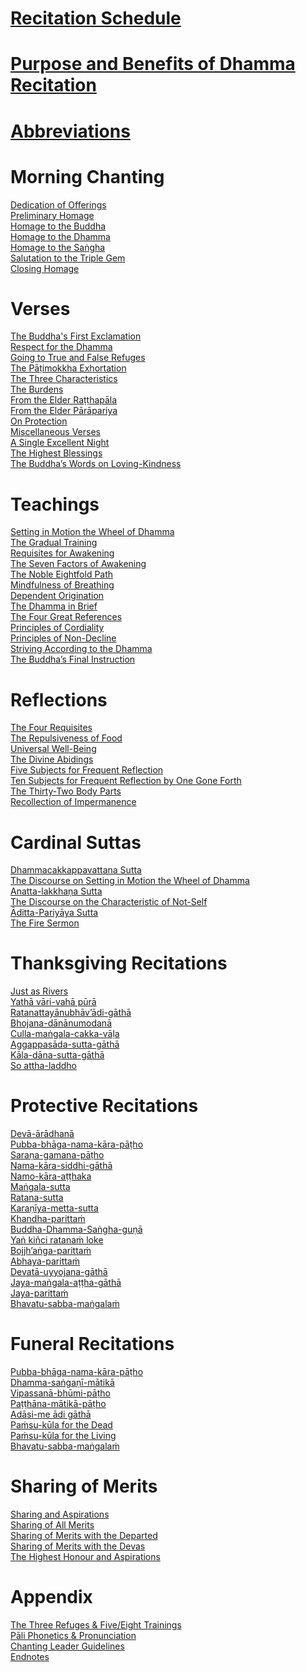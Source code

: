 # [Recitation Schedule](#schedule)
# [Purpose and Benefits of Dhamma Recitation](#purpose-and-benefits)
# [Abbreviations](#abbreviations)

# Morning Chanting
[Dedication of Offerings](#dedication-of-offerings)\
[Preliminary Homage](#preliminary-homage)\
[Homage to the Buddha](#homage-buddha)\
[Homage to the Dhamma](#homage-dhamma)\
[Homage to the Saṅgha](#homage-sangha)\
[Salutation to the Triple Gem](#salutation)\
[Closing Homage](#closing-homage)

# Verses
[The Buddha's First Exclamation](#buddhas-first-exclamation)\
[Respect for the Dhamma](#respect-for-the-dhamma)\
[Going to True and False Refuges](#true-false-refuges)\
[The Pāṭimokkha Exhortation](#patimokkha-exhortation)\
[The Three Characteristics](#three-characteristics)\
[The Burdens](#burdens)\
[From the Elder Raṭṭhapāla](#ratthapala)\
[From the Elder Pārāpariya](#parapariya)\
[On Protection](#protection)\
[Miscellaneous Verses](#misc-verses)\
[A Single Excellent Night](#single-excellent-night)\
[The Highest Blessings](#highest-blessings)\
[The Buddha’s Words on Loving-Kindness](#words-on-loving-kindness)

# Teachings
[Setting in Motion the Wheel of Dhamma](#wheel-of-dhamma-abridged)\
[The Gradual Training](#gradual-training)\
[Requisites for Awakening](#requisites-for-awakening)\
[The Seven Factors of Awakening](#seven-factors-of-awakening)\
[The Noble Eightfold Path](#noble-eightfold-path)\
[Mindfulness of Breathing](#mindfulness-of-breathing)\
[Dependent Origination](#dependent-origination)\
[The Dhamma in Brief](#dhamma-in-brief)\
[The Four Great References](#four-great-references)\
[Principles of Cordiality](#principles-of-cordiality)\
[Principles of Non-Decline](#principles-of-non-decline)\
[Striving According to the Dhamma](#striving-according-to-dhamma)\
[The Buddha’s Final Instruction](#buddhas-final-instruction)

# Reflections
[The Four Requisites](#four-requisites)\
[The Repulsiveness of Food](#repulsiveness-of-food)\
[Universal Well-Being](#universal-well-being)\
[The Divine Abidings](#divine-abidings)\
[Five Subjects for Frequent Reflection](#five-reflections)\
[Ten Subjects for Frequent Reflection by One Gone Forth](#ten-reflections)\
[The Thirty-Two Body Parts](#32-parts)\
[Recollection of Impermanence](#recollection-of-impermanence)

# Cardinal Suttas
[Dhammacakkappavattana Sutta](#dhammacakkappavattana-full)\
[The Discourse on Setting in Motion the Wheel of Dhamma](#wheel-of-dhamma-full)\
[Anatta-lakkhaṇa Sutta](#anatta-lakkhana)\
[The Discourse on the Characteristic of Not-Self](#characteristic-not-self)\
[Āditta-Pariyāya Sutta](#aditta-pariyaya)\
[The Fire Sermon](#fire-sermon)

# Thanksgiving Recitations
[Just as Rivers](#just-as-rivers)\
[Yathā vāri-vahā pūrā](#yatha-vari-vaha-pura)\
[Ratanattayānubhāv’ādi-gāthā](#ratanattayanubhavadi-gatha)\
[Bhojana-dānānumodanā](#bhojana-dananumodana)\
[Culla-maṅgala-cakka-vāḷa](#culla-mangala-cakka-vala)\
[Aggappasāda-sutta-gāthā](#aggappasada-sutta-gatha)\
[Kāla-dāna-sutta-gāthā](#kala-dana-sutta-gatha)\
[So attha-laddho](#so-attha-laddho)

# Protective Recitations
[Devā-ārādhanā](#deva-aradhana)\
[Pubba-bhāga-nama-kāra-pāṭho](#pubba-bhaga-nama-kara-patho)\
[Saraṇa-gamana-pāṭho](#sarana-gamana-patho)\
[Nama-kāra-siddhi-gāthā](#nama-kara-siddhi-gatha)\
[Namo-kāra-aṭṭhaka](#namo-kara-atthaka)\
[Maṅgala-sutta](#mangala-sutta)\
[Ratana-sutta](#ratana-sutta)\
[Karaṇīya-metta-sutta](#karaniya-metta-sutta)\
[Khandha-parittaṁ](#khandha-parittam)\
[Buddha-Dhamma-Saṅgha-guṇā](#buddha-dhamma-sangha-guna)\
[Yaṅ kiñci ratanaṁ loke](#yan-kinci-ratanam'loke)\
[Bojjh’aṅga-parittaṁ](#bojjhana-parittam)\
[Abhaya-parittaṁ](#abhaya-parittam)\
[Devatā-uyyojana-gāthā](#devata-uyyojana-gatha)\
[Jaya-maṅgala-aṭṭha-gāthā](#jaya-mangala-attha-gatha)\
[Jaya-parittaṁ](#jaya-parittam)\
[Bhavatu-sabba-maṅgalaṁ](#bhavatu-sabba-mangalam)

# Funeral Recitations
[Pubba-bhāga-nama-kāra-pāṭho](#pubba-bhaga-nama-kara-patho)\
[Dhamma-saṅgaṇī-mātikā](#dhamma-sangani-matika)\
[Vipassanā-bhūmi-pāṭho](#vipassana-bhumi-patho)\
[Paṭṭhāna-mātikā-pāṭho](#patthana-matika-patho)\
[Adāsi-me ādi gāthā](#adasi-me-adi-gatha)\
[Paṁsu-kūla for the Dead](#pamsu-kula-dead)\
[Paṁsu-kūla for the Living](#pamsu-kula-living)\
[Bhavatu-sabba-maṅgalaṁ](#bhavatu-sabba-mangalam)

# Sharing of Merits
[Sharing and Aspirations](#uddissanadhitthana)\
[Sharing of All Merits](#sharing-all-merits)\
[Sharing of Merits with the Departed](#sharing-merits-departed)\
[Sharing of Merits with the Devas](#sharing-merits-devas)\
[The Highest Honour and Aspirations](#highest-honour-aspirations)

# Appendix
[The Three Refuges & Five/Eight Trainings](#refuges-trainings)\
[Pāli Phonetics & Pronunciation](#phonetics-pronunciation)\
[Chanting Leader Guidelines](#guidelines)\
[Endnotes](#endnotes)
